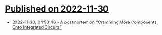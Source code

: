 # [Published on 2022-11-30](index.md)

* [2022-11-30, 04:53:46](https://lobste.rs/s/yici8t/postmortem_on_cramming_more_components) - [A postmortem on “Cramming More Components Onto Integrated Circuits”](https://www.wired.com/story/moores-law-really-dead/)
